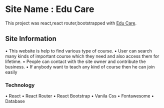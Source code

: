 # Site Name : Edu Care

This project was react,react router,bootstrapped with [Edu Care](https://edu-care-f74d01.netlify.app/).

## Site Information

• This website is help to find various type of course.
• User can search many kinds of important course which they need and also access them for lifetime.
• People can contact with the site owner and contribute the business.
• If anybody want to teach any kind of course then he can join easily

### Technology
• React
• React Router
• React Bootstrap
• Vanila Css
• Fontawesome
• Database
